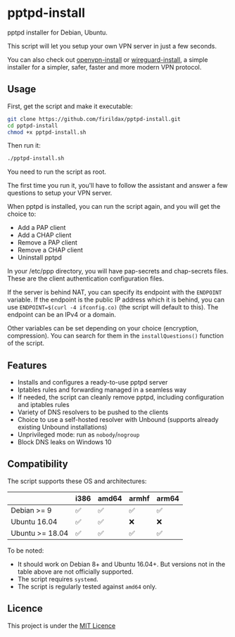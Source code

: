 # pptpd-install

pptpd installer for Debian, Ubuntu.

This script will let you setup your own VPN server in just a few seconds.

You can also check out [openvpn-install](https://github.com/firildax/openvpn-install) or [wireguard-install](https://github.com/firildax/wireguard-install), a simple installer for a simpler, safer, faster and more modern VPN protocol.

## Usage

First, get the script and make it executable:

```bash
git clone https://github.com/firildax/pptpd-install.git
cd pptpd-install
chmod +x pptpd-install.sh
```

Then run it:

```sh
./pptpd-install.sh
```

You need to run the script as root.

The first time you run it, you'll have to follow the assistant and answer a few questions to setup your VPN server.

When pptpd is installed, you can run the script again, and you will get the choice to:

- Add a PAP client
- Add a CHAP client
- Remove a PAP client
- Remove a CHAP client
- Uninstall pptpd

In your /etc/ppp directory, you will have pap-secrets and chap-secrets files. These are the client authentication configuration files.

If the server is behind NAT, you can specify its endpoint with the `ENDPOINT` variable. If the endpoint is the public IP address which it is behind, you can use `ENDPOINT=$(curl -4 ifconfig.co)` (the script will default to this). The endpoint can be an IPv4 or a domain.

Other variables can be set depending on your choice (encryption, compression). You can search for them in the `installQuestions()` function of the script.

## Features

- Installs and configures a ready-to-use pptpd server
- Iptables rules and forwarding managed in a seamless way
- If needed, the script can cleanly remove pptpd, including configuration and iptables rules
- Variety of DNS resolvers to be pushed to the clients
- Choice to use a self-hosted resolver with Unbound (supports already existing Unbound installations)
- Unprivileged mode: run as `nobody`/`nogroup`
- Block DNS leaks on Windows 10

## Compatibility

The script supports these OS and architectures:

|                 | i386 | amd64 | armhf | arm64 |
| --------------- | ---- | ----- | ----- | ----- |
| Debian >= 9     | ✅   | ✅    | ✅    | ✅    |
| Ubuntu 16.04    | ✅   | ✅    | ❌    | ❌    |
| Ubuntu >= 18.04 | ✅   | ✅    | ✅    | ✅    |

To be noted:

- It should work on Debian 8+ and Ubuntu 16.04+. But versions not in the table above are not officially supported.
- The script requires `systemd`.
- The script is regularly tested against `amd64` only.

## Licence

This project is under the [MIT Licence](https://github.com/firildax/pptp-install/blob/master/LICENSE)
